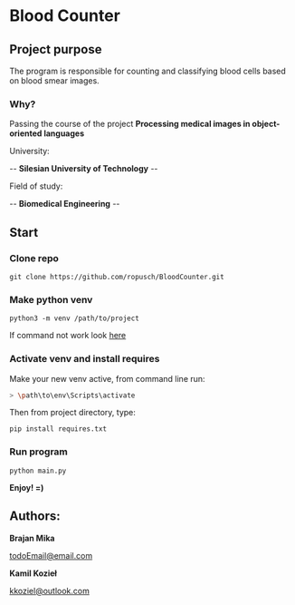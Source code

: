 # Blood Counter
## Project purpose 

The program is responsible for counting and classifying blood cells based on blood smear images.
### Why?
Passing the course of the project **Processing medical images in object-oriented languages**

University: 

-- **Silesian University of Technology** --

Field of study:

-- **Biomedical Engineering** --

## Start

### Clone repo
```git
git clone https://github.com/ropusch/BloodCounter.git
```

### Make python venv

```git
python3 -m venv /path/to/project
```
If command not work look [here](https://docs.python.org/3/library/venv.html)

### Activate venv and install requires
Make your new venv active, from command line run:
```bash
> \path\to\env\Scripts\activate
```
Then from project directory, type:
```git
pip install requires.txt
```
### Run program
```git
python main.py
```
**Enjoy! =)**


## Authors:
**Brajan Mika**

[todoEmail@email.com]()

**Kamil Kozieł**

[kkoziel@outlook.com](kkoziel@outlook.com)